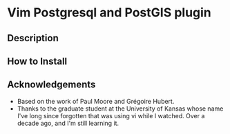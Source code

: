 # Vim Postgresql and PostGIS plugin

## Description

## How to Install

## Acknowledgements

* Based on the work of Paul Moore and Grégoire Hubert.
* Thanks to the graduate student at the University of Kansas whose name I've
  long since forgotten that was using vi while I watched. Over a decade ago,
  and I'm still learning it.
